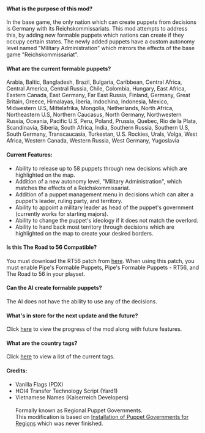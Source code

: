 #### What is the purpose of this mod?
In the base game, the only nation which can create puppets from decisions is Germany with its Reichskommissariats. This mod attempts to address this, by adding new formable puppets which nations can create if they occupy certain states. The newly added puppets have a custom autonomy level named "Military Administration" which mirrors the effects of the base game "Reichskommissariat".
#### What are the current formable puppets?
Arabia, Baltic, Bangladesh, Brazil, Bulgaria, Caribbean, Central Africa, Central America, Central Russia, Chile, Colombia, Hungary, East Africa, Eastern Canada, East Germany, Far East Russia, Finland, Germany, Great Britain, Greece, Himalayas, Iberia, Indochina, Indonesia, Mexico, Midwestern U.S, Mittelafrika, Mongolia, Netherlands, North Africa, Northeastern U.S, Northern Caucasus, North Germany, Northwestern Russia, Oceania, Pacific U.S, Peru, Poland, Prussia, Quebec, Rio de la Plata, Scandinavia, Siberia, South Africa, India, Southern Russia, Southern U.S, South Germany, Transcaucasia, Turkestan, U.S. Rockies, Urals, Volga, West Africa, Western Canada, Western Russia, West Germany, Yugoslavia
#### Current Features:
- Ability to release up to 58 puppets through new decisions which are highlighted on the map.
- Addition of a new autonomy level, "Military Administration", which matches the effects of a Reichskommissariat.
- Addition of a puppet management menu in decisions which can alter a puppet's leader, ruling party, and territory.
- Ability to appoint a military leader as head of the puppet's government (currently works for starting majors).
- Ability to change the puppet's ideology if it does not match the overlord.
- Ability to hand back most territory through decisions which are highlighted on the map to create your desired borders.
#### Is this The Road to 56 Compatible?
You must download the RT56 patch from [here](https://steamcommunity.com/sharedfiles/filedetails/?id=2249537694). When using this patch, you must enable Pipe's Formable Puppets, Pipe's Formable Puppets - RT56, and The Road to 56 in your playset.
#### Can the AI create formable puppets?
The AI does not have the ability to use any of the decisions.
#### What's in store for the next update and the future?
Click [here](https://trello.com/b/iWKmwAuP/p%C3%ADp%C3%A9s-formable-puppets) to view the progress of the mod along with future features.
#### What are the country tags?
Click [here](https://github.com/felipe-alvarezv/pfp/blob/master/common/country_tags/pfp_countries.txt) to view a list of the current tags.
#### Credits:
- Vanilla Flags (PDX)
- HOI4 Transfer Technology Script (Yard1)
- Vietnamese Names (Kaiserreich Developers)\
\
Formally known as Regional Puppet Governments.\
This modification is based on [Installation of Puppet Governments for Regions](https://steamcommunity.com/sharedfiles/filedetails/?id=1521542000) which was never finished.